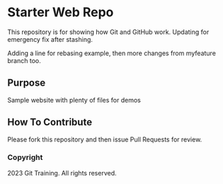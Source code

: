 # Starter Web Repo

This repository is for showing how Git and GitHub work. Updating for emergency fix after stashing.

Adding a line for rebasing example, then more changes from myfeature branch too.

## Purpose

Sample website with plenty of files for demos

## How To Contribute

Please fork this repository and then issue Pull Requests for review.

### Copyright

2023 Git Training. All rights reserved.

